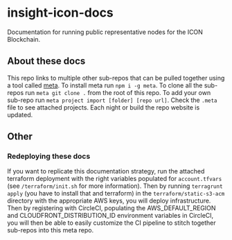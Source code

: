 # insight-icon-docs 

Documentation for running public representative nodes for the ICON Blockchain. 

## About these docs 

This repo links to multiple other sub-repos that can be pulled together using a tool called 
[meta](https://github.com/mateodelnorte/meta).  To install meta run `npm i -g meta`.  To clone all the sub-repos run 
`meta git clone .` from the root of this repo.  To add your own sub-repo run `meta project import [folder] [repo url]`.
Check the `.meta` file to see attached projects.  Each night or build the repo website is updated. 


## Other 

### Redeploying these docs

If you want to replicate this documentation strategy, run the attached terraform deployment with the right variables 
populated for `account.tfvars` (see `/terraform/init.sh` for more information). Then by running `terragrunt apply` 
(you have to install that and terraform) in the `terraform/static-s3-acm` directory with the appropriate AWS keys, 
you will deploy infrastructure.  Then by registering with CircleCI, populating the AWS_DEFAULT_REGION and 
CLOUDFRONT_DISTRIBUTION_ID environment variables in CircleCI, you will then be able to easily customize the CI pipeline 
to stitch together sub-repos into this meta repo. 
